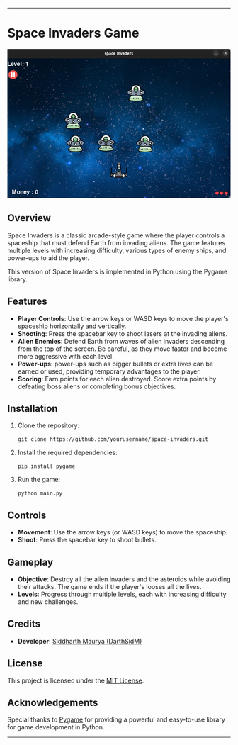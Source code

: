 
---

# Space Invaders Game

![Space Invaders](image.png)

## Overview

Space Invaders is a classic arcade-style game where the player controls a spaceship that must defend Earth from invading aliens. The game features multiple levels with increasing difficulty, various types of enemy ships, and power-ups to aid the player.

This version of Space Invaders is implemented in Python using the Pygame library.

## Features

- **Player Controls**: Use the arrow keys or WASD keys to move the player's spaceship horizontally and vertically.
- **Shooting**: Press the spacebar key to shoot lasers at the invading aliens.
- **Alien Enemies**: Defend Earth from waves of alien invaders descending from the top of the screen. Be careful, as they move faster and become more aggressive with each level.
- **Power-ups**: power-ups such as bigger bullets or extra lives can be earned or used, providing temporary advantages to the player.
- **Scoring**: Earn points for each alien destroyed. Score extra points by defeating boss aliens or completing bonus objectives.

## Installation

1. Clone the repository:

   ```
   git clone https://github.com/yourusername/space-invaders.git
   ```

2. Install the required dependencies:

   ```
   pip install pygame
   ```

3. Run the game:

   ```
   python main.py
   ```

## Controls

- **Movement**: Use the arrow keys (or WASD keys) to move the spaceship.
- **Shoot**: Press the spacebar key to shoot bullets.

## Gameplay

- **Objective**: Destroy all the alien invaders and the asteroids while avoiding their attacks. The game ends if the player's looses all the lives.
- **Levels**: Progress through multiple levels, each with increasing difficulty and new challenges.

## Credits

- **Developer**: [Siddharth Maurya (DarthSidM)](https://github.com/DarthSidM)

## License

This project is licensed under the [MIT License](LICENSE).

## Acknowledgements

Special thanks to [Pygame](https://www.pygame.org/) for providing a powerful and easy-to-use library for game development in Python.

---

